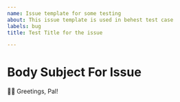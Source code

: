 ```yaml
---
name: Issue template for some testing
about: This issue template is used in behest test case
labels: bug
title: Test Title for the issue

---
```


# Body Subject For Issue

👋🏼 Greetings, Pal!